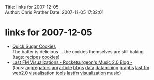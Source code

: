 Title: links for 2007-12-05  
Author: Chris Prather
Date: 2007-12-05 17:32:01

# links for 2007-12-05
<ul class="delicious">
	<li>
		<div class="delicious-link"><a href="http://www.hillbillyhousewife.com/quicksugarcookies.htm">Quick Sugar Cookies</a></div>
		<div class="delicious-extended">The batter is delicious ... the cookies themselves are still baking.</div>
		<div class="delicious-tags">(tags: <a href="http://del.icio.us/perigrin/recipes">recipes</a> <a href="http://del.icio.us/perigrin/cookies">cookies</a>)</div>
	</li>
	<li>
		<div class="delicious-link"><a href="http://rocketsurgeon.squarespace.com/articles/2007/5/28/last-fm-visualizations.html">Last FM Visualizations - Rocketsurgeon's Music 2.0 Blog -</a></div>
		<div class="delicious-tags">(tags: <a href="http://del.icio.us/perigrin/aggregators">aggregators</a> <a href="http://del.icio.us/perigrin/api">api</a> <a href="http://del.icio.us/perigrin/article">article</a> <a href="http://del.icio.us/perigrin/blogs">blogs</a> <a href="http://del.icio.us/perigrin/data">data</a> <a href="http://del.icio.us/perigrin/datamining">datamining</a> <a href="http://del.icio.us/perigrin/graphs">graphs</a> <a href="http://del.icio.us/perigrin/last.fm">last.fm</a> <a href="http://del.icio.us/perigrin/web2.0">web2.0</a> <a href="http://del.icio.us/perigrin/visualisation">visualisation</a> <a href="http://del.icio.us/perigrin/tools">tools</a> <a href="http://del.icio.us/perigrin/lastfm">lastfm</a> <a href="http://del.icio.us/perigrin/visualization">visualization</a> <a href="http://del.icio.us/perigrin/music">music</a>)</div>
	</li>
</ul>

